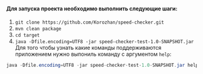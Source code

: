 #### Для запуска проекта необходимо выполнить следующие шаги:
1. `git clone https://github.com/Korozhan/speed-checker.git`
2. `mvn clean package`
2. `cd target`
4. `java -Dfile.encoding=UTF8 -jar speed-checker-test-1.0-SNAPSHOT.jar`
Для того чтобы узнать какие команды поддерживаются приложением нужно выпониль команду с аргументом `help`:
```java
java -Dfile.encoding=UTF8 -jar speed-checker-test-1.0-SNAPSHOT.jar help
```